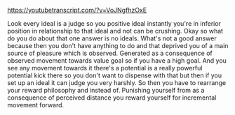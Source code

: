 https://youtubetranscript.com/?v=VoJNgfhzOxE

 Look every ideal is a judge so you positive ideal instantly you're in inferior position in relationship to that ideal and not can be crushing. Okay so what do you do about that one answer is no ideals. What's not a good answer because then you don't have anything to do and that deprived you of a main source of pleasure which is observed. Generated as a consequence of observed movement towards value goal so if you have a high goal. And you see any movement towards it there's a potential is a really powerful potential kick there so you don't want to dispense with that but then if you set up an ideal it can judge you very harshly. So then you have to rearrange your reward philosophy and instead of. Punishing yourself from as a consequence of perceived distance you reward yourself for incremental movement forward.